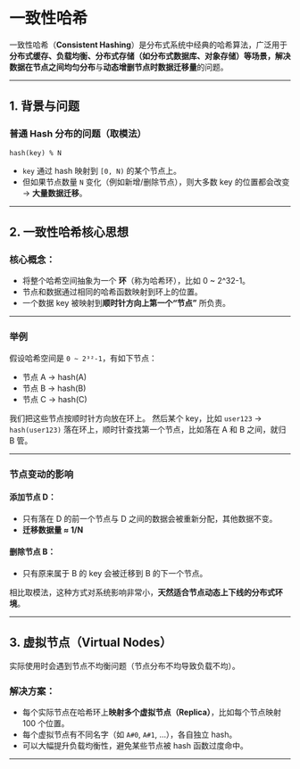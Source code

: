 # 一致性哈希

一致性哈希（**Consistent Hashing**）是分布式系统中经典的哈希算法，广泛用于**分布式缓存、负载均衡、分布式存储（如分布式数据库、对象存储）**等场景，解决数据在节点之间**均匀分布**与**动态增删节点时数据迁移量**的问题。

---

## 1. 背景与问题

### 普通 Hash 分布的问题（取模法）
```text
hash(key) % N
```
- `key` 通过 hash 映射到 `[0, N)` 的某个节点上。
- 但如果节点数量 `N` 变化（例如新增/删除节点），则大多数 key 的位置都会改变 → **大量数据迁移**。

---

## 2. 一致性哈希核心思想

### 核心概念：
- 将整个哈希空间抽象为一个 **环**（称为哈希环），比如 0 ~ 2^32-1。
- 节点和数据通过相同的哈希函数映射到环上的位置。
- 一个数据 key 被映射到**顺时针方向上第一个“节点”** 所负责。

---

### 举例

假设哈希空间是 `0 ~ 2³²-1`，有如下节点：
- 节点 A → hash(A)
- 节点 B → hash(B)
- 节点 C → hash(C)

我们把这些节点按顺时针方向放在环上。
然后某个 key，比如 `user123` → `hash(user123)` 落在环上，顺时针查找第一个节点，比如落在 A 和 B 之间，就归 B 管。

---

### 节点变动的影响

#### 添加节点 D：
- 只有落在 D 的前一个节点与 D 之间的数据会被重新分配，其他数据不变。
- **迁移数据量 ≈ 1/N**

#### 删除节点 B：
- 只有原来属于 B 的 key 会被迁移到 B 的下一个节点。

相比取模法，这种方式对系统影响非常小，**天然适合节点动态上下线的分布式环境**。

---

## 3. 虚拟节点（Virtual Nodes）

实际使用时会遇到节点不均衡问题（节点分布不均导致负载不均）。

### 解决方案：
- 每个实际节点在哈希环上**映射多个虚拟节点（Replica）**，比如每个节点映射 100 个位置。
- 每个虚拟节点有不同名字（如 `A#0`, `A#1`, ...），各自独立 hash。
- 可以大幅提升负载均衡性，避免某些节点被 hash 函数过度命中。

---


